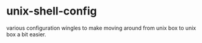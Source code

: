 # unix-shell-config
various configuration wingles to make moving around from unix box to unix box a bit easier.
